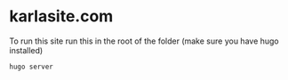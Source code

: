 # karlasite.com

To run this site run this in the root of the folder (make sure you have hugo installed)

```sh
hugo server
```